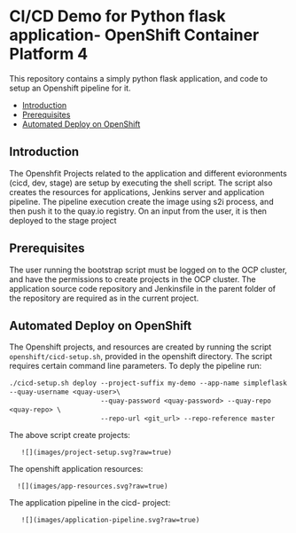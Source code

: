 # CI/CD Demo for Python flask application- OpenShift Container Platform 4

This repository contains a simply python flask application, and code to setup an Openshift pipeline for it. 
* [Introduction](#introduction)
* [Prerequisites](#prerequisites)
* [Automated Deploy on OpenShift](#automatic-deploy-on-openshift)



## Introduction
The Openshfit Projects related to the application and different evioronments (cicd, dev, stage) are setup by executing the shell script. The script also creates the resources for applications, Jenkins server and application pipeline. The pipeline execution create the image using s2i process, and then push it to the quay.io registry. On an input from the user, it is then deployed to the stage project
## Prerequisites
The user running the bootstrap script must be logged on to the OCP cluster, and have the permissions to create projects in the OCP cluster. The application source code repository and Jenkinsfile in the parent folder of the repository are required as in the current project.

## Automated Deploy on OpenShift
The Openshift projects, and resources are created by running the script `openshift/cicd-setup.sh`, provided in the openshift directory. The script requires certain command line parameters.
To deply the pipeline run:
```
./cicd-setup.sh deploy --project-suffix my-demo --app-name simpleflask --quay-username <quay-user>\
                       --quay-password <quay-password> --quay-repo <quay-repo> \ 
                       --repo-url <git_url> --repo-reference master
```
The above script create projects:

       ![](images/project-setup.svg?raw=true)

The openshift application resources:
      
      ![](images/app-resources.svg?raw=true)

The application pipeline in the cicd-<app-name> project:
       
       ![](images/application-pipeline.svg?raw=true)
       
